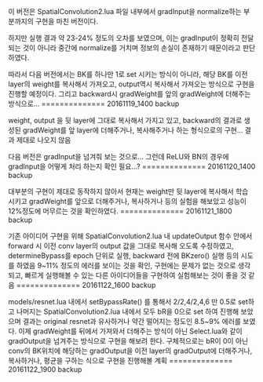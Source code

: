 이 버전은 SpatialConvolution2.lua 파일 내부에서 gradInput을 normalize하는 부분까지의
구현을 마친 버전이다.

하지만 실행 결과 약 23-24% 정도의 오차를 보였으며, 이는 gradInput이 정확히 전달되는 것이
아니라 중간에 normalize를 거치며 정보의 손실이 존재하기 때문이라고 판단하였다.

따라서 다음 버전에서는 BK를 하나만 1로 set 시키는 방식이 아니라,
해당 BK를 이전 layer의 weight를 복사해서 가져오고, output역시 복사해서 가져오는 방식으로
구현을 진행할 예정이다. 그리고 backward시 gradWeight를 앞의 gradWeight에 더해주는 방식으로...
============== 20161119_1400 backup

weight, output 을 뒷 layer에 그대로 복사해서 가지고 있고,
backward의 결과로 생성된 gradWeight를 앞 layer에 더해주거나, 복사해주거나
하는 형식으로의 구현... 결과 제대로 나오지 않음

다음 버전은 gradInput을 넘겨줘 보는 것으로...
그런데 ReLU와 BN의 경우에 gradInput을 어떻게 처리 하는지 확인 필요...?
============== 20161120_1400 backup

대부분의 구현이 제대로 동작하지 않아서 현재는 weight만 뒷 layer에 복사해서
학습 시키고 gradWeight를 앞으로 더해주거나, 복사하거나 등의 실험을 해보았고
성능이 12%정도에 머무르는 것을 확인하였다.
============== 20161121_1800 backup

기존 아이디어 구현을 위해 SpatialConvolution2.lua 내 updateOutput 함수 안에서
forward 시 이전 conv layer의 output 값을 그대로 복사해 오도록 수정하였고,
determineBypass를 epoch 단위로 실행, backward 전에 BKzero() 실행 등의 시도를 하였음
9~11% 정도의 에러를 보이는 것을 확인, 구현에는 문제가 없는 것으로 생각 되고,
빠르게 실행해볼 수 있는 다른 아이디어들을 구현하여 실험해보는 것이 좋을 것 같음
============== 20161122_1600 backup

models/resnet.lua 내에서 setBypassRate() 를 통해서 2/2,4/2,4,6 만 0.5로 set하고
나머지는 SpatialConvolution2.lua 내에서 모두 bR을 0으로 set 하여 진행해 보았으며
결과는 original resnet과 유사하거나 약간 떨어지는 정도인 8.5~9% 에러를 보였다.
이제 gradWeight를 뒤에서 가져와서 더해주는 방식이 아닌 Select.lua와 같이
gradOutput을 넘겨주는 방식으로 구현을 해보려 한다.
구체적으로는 bR이 0이 아닌 conv의 BK위치에 해당하는 gradOutput을 이전 layer의
gradOutput에 더해주거나, 복사하거나, 평균을 구하는 식으로 구현을 진행해볼 계획
============== 20161122_1900 backup
